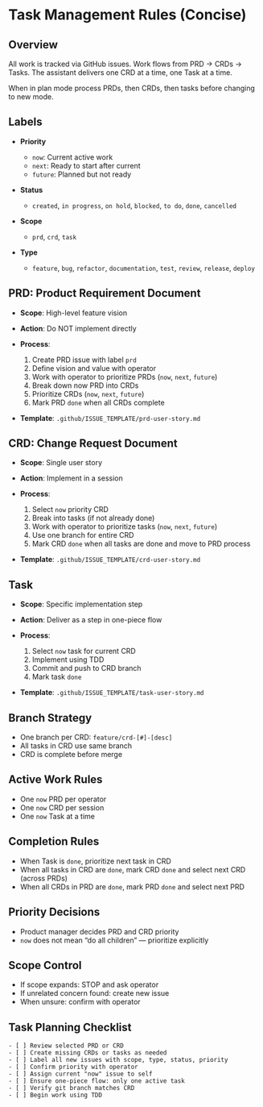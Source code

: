# Task Management Rules (Concise)

## Overview

All work is tracked via GitHub issues. Work flows from PRD → CRDs → Tasks. The assistant delivers one CRD at a time, one Task at a time.

When in plan mode process PRDs, then CRDs, then tasks before changing to new mode.

## Labels

* **Priority**

  * `now`: Current active work
  * `next`: Ready to start after current
  * `future`: Planned but not ready
* **Status**

  * `created`, `in progress`, `on hold`, `blocked`, `to do`, `done`, `cancelled`
* **Scope**

  * `prd`, `crd`, `task`
* **Type**

  * `feature`, `bug`, `refactor`, `documentation`, `test`, `review`, `release`, `deploy`

## PRD: Product Requirement Document

* **Scope**: High-level feature vision
* **Action**: Do NOT implement directly
* **Process**:

  1. Create PRD issue with label `prd`
  2. Define vision and value with operator
  3. Work with operator to prioritize PRDs (`now`, `next`, `future`)
  4. Break down now PRD into CRDs
  5. Prioritize CRDs (`now`, `next`, `future`)
  6. Mark PRD `done` when all CRDs complete
* **Template**: `.github/ISSUE_TEMPLATE/prd-user-story.md`

## CRD: Change Request Document

* **Scope**: Single user story
* **Action**: Implement in a session
* **Process**:

  1. Select `now` priority CRD
  2. Break into tasks (if not already done)
  3. Work with operator to prioritize tasks (`now`, `next`, `future`)
  4. Use one branch for entire CRD
  5. Mark CRD `done` when all tasks are done and move to PRD process
* **Template**: `.github/ISSUE_TEMPLATE/crd-user-story.md`

## Task

* **Scope**: Specific implementation step
* **Action**: Deliver as a step in one-piece flow
* **Process**:

  1. Select `now` task for current CRD
  2. Implement using TDD
  3. Commit and push to CRD branch
  4. Mark task `done`
* **Template**: `.github/ISSUE_TEMPLATE/task-user-story.md`

## Branch Strategy

* One branch per CRD: `feature/crd-[#]-[desc]`
* All tasks in CRD use same branch
* CRD is complete before merge

## Active Work Rules

* One `now` PRD per operator
* One `now` CRD per session
* One `now` Task at a time

## Completion Rules

* When Task is `done`, prioritize next task in CRD
* When all tasks in CRD are `done`, mark CRD `done` and select next CRD (across PRDs)
* When all CRDs in PRD are `done`, mark PRD `done` and select next PRD

## Priority Decisions

* Product manager decides PRD and CRD priority
* `now` does not mean “do all children” — prioritize explicitly

## Scope Control

* If scope expands: STOP and ask operator
* If unrelated concern found: create new issue
* When unsure: confirm with operator

## Task Planning Checklist

```
- [ ] Review selected PRD or CRD
- [ ] Create missing CRDs or tasks as needed
- [ ] Label all new issues with scope, type, status, priority
- [ ] Confirm priority with operator
- [ ] Assign current "now" issue to self
- [ ] Ensure one-piece flow: only one active task
- [ ] Verify git branch matches CRD
- [ ] Begin work using TDD
```
